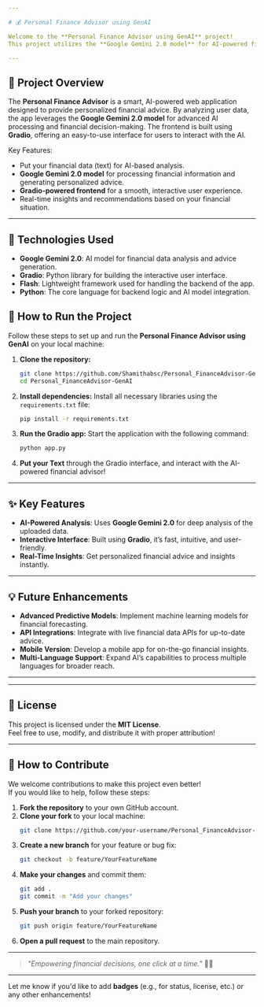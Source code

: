 ```yaml
---

# 💰 Personal Finance Advisor using GenAI

Welcome to the **Personal Finance Advisor using GenAI** project!  
This project utilizes the **Google Gemini 2.0 model** for AI-powered financial insights and **Gradio** for building an intuitive, interactive frontend. The backend uses **Flash** for a lightweight web application structure.

---
```


## 📖 Project Overview

The **Personal Finance Advisor** is a smart, AI-powered web application designed to provide personalized financial advice. By analyzing user data, the app leverages the **Google Gemini 2.0 model** for advanced AI processing and financial decision-making. The frontend is built using **Gradio**, offering an easy-to-use interface for users to interact with the AI.

Key Features:
- Put your financial data (text) for AI-based analysis.
- **Google Gemini 2.0 model** for processing financial information and generating personalized advice.
- **Gradio-powered frontend** for a smooth, interactive user experience.
- Real-time insights and recommendations based on your financial situation.

---

## 🔧 Technologies Used

- **Google Gemini 2.0**: AI model for financial data analysis and advice generation.
- **Gradio**: Python library for building the interactive user interface.
- **Flash**: Lightweight framework used for handling the backend of the app.
- **Python**: The core language for backend logic and AI model integration.


## 🚀 How to Run the Project

Follow these steps to set up and run the **Personal Finance Advisor using GenAI** on your local machine:

1. **Clone the repository:**
   ```bash
   git clone https://github.com/Shamithabsc/Personal_FinanceAdvisor-GenAI.git
   cd Personal_FinanceAdvisor-GenAI
   ```

2. **Install dependencies:**
   Install all necessary libraries using the `requirements.txt` file:
   ```bash
   pip install -r requirements.txt
   ```

3. **Run the Gradio app:**
   Start the application with the following command:
   ```bash
   python app.py
   ```

4. **Put your Text**  through the Gradio interface, and interact with the AI-powered financial advisor!

---

## ✨ Key Features

- **AI-Powered Analysis**: Uses **Google Gemini 2.0** for deep analysis of the uploaded data.
- **Interactive Interface**: Built using **Gradio**, it’s fast, intuitive, and user-friendly.
- **Real-Time Insights**: Get personalized financial advice and insights instantly.

---

## 💡 Future Enhancements

- **Advanced Predictive Models**: Implement machine learning models for financial forecasting.
- **API Integrations**: Integrate with live financial data APIs for up-to-date advice.
- **Mobile Version**: Develop a mobile app for on-the-go financial insights.
- **Multi-Language Support**: Expand AI’s capabilities to process multiple languages for broader reach.

---

---

## 📄 License

This project is licensed under the **MIT License**.  
Feel free to use, modify, and distribute it with proper attribution!

---

## 📢 How to Contribute

We welcome contributions to make this project even better!  
If you would like to help, follow these steps:

1. **Fork the repository** to your own GitHub account.
2. **Clone your fork** to your local machine:
   ```bash
   git clone https://github.com/your-username/Personal_FinanceAdvisor-GenAI.git
   ```
3. **Create a new branch** for your feature or bug fix:
   ```bash
   git checkout -b feature/YourFeatureName
   ```
4. **Make your changes** and commit them:
   ```bash
   git add .
   git commit -m "Add your changes"
   ```
5. **Push your branch** to your forked repository:
   ```bash
   git push origin feature/YourFeatureName
   ```
6. **Open a pull request** to the main repository.

---

> *"Empowering financial decisions, one click at a time."* 💸🚀

---

Let me know if you'd like to add **badges** (e.g., for status, license, etc.) or any other enhancements!
